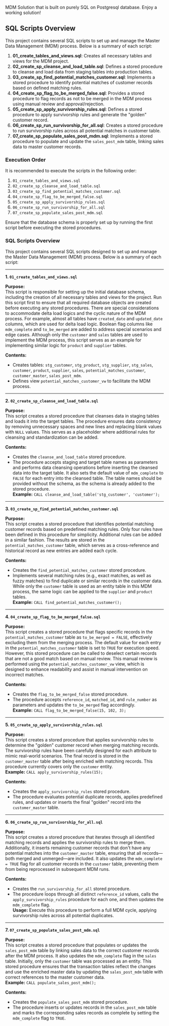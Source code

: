 MDM Solution that is built on purely SQL on Postgresql database. Enjoy a working solution!



## SQL Scripts Overview

This project contains several SQL scripts to set up and manage the Master Data Management (MDM) process. Below is a summary of each script:

1. **01_create_tables_and_views.sql**: Creates all necessary tables and views for the MDM project.
2. **02_create_sp_cleanse_and_load_table.sql**: Defines a stored procedure to cleanse and load data from staging tables into production tables.
3. **03_create_sp_find_potential_matches_customer.sql**: Implements a stored procedure to identify potential matches of customer records based on defined matching rules. 
4. **04_create_sp_flag_to_be_merged_false.sql**: Provides a stored procedure to flag records as not to be merged in the MDM process using manual review and approval/rejection. 
5. **05_create_sp_apply_survivorship_rules.sql**: Defines a stored procedure to apply survivorship rules and generate the "golden" customer record.
6. **06_create_sp_run_survivorship_for_all.sql**: Creates a stored procedure to run survivorship rules across all potential matches in customer table.
7. **07_create_sp_populate_sales_post_mdm.sql**: Implements a stored procedure to populate and update the `sales_post_mdm` table, linking sales data to master customer records.

### Execution Order

It is recommended to execute the scripts in the following order:
1. `01_create_tables_and_views.sql`
2. `02_create_sp_cleanse_and_load_table.sql`
3. `03_create_sp_find_potential_matches_customer.sql`
4. `04_create_sp_flag_to_be_merged_false.sql`
5. `05_create_sp_apply_survivorship_rules.sql`
6. `06_create_sp_run_survivorship_for_all.sql`
7. `07_create_sp_populate_sales_post_mdm.sql`

Ensure that the database schema is properly set up by running the first script before executing the stored procedures.


### SQL Scripts Overview

This project contains several SQL scripts designed to set up and manage the Master Data Management (MDM) process. Below is a summary of each script:

---

**1. `01_create_tables_and_views.sql`**

**Purpose:**  
This script is responsible for setting up the initial database schema, including the creation of all necessary tables and views for the project. Run this script first to ensure that all required database objects are created before executing any stored procedures. There are special considerations to accommodate delta load logics and the cyclic nature of the MDM process. For example, almost all tables have `created_date` and `updated_date` columns, which are used for delta load logic. Boolean flag columns like `mdm_complete` and `to_be_merged` are added to address special scenarios and edge cases. Although only the `customer` and `sales` tables are used to implement the MDM process, this script serves as an example for implementing similar logic for `product` and `supplier` tables.

**Contents:**  
- Creates tables: `stg_customer`, `stg_product`, `stg_supplier`, `stg_sales`, `customer`, `product`, `supplier`, `sales`, `potential_matches_customer`, `customer_master`, `sales_post_mdm`.
- Defines view `potential_matches_customer_vw` to facilitate the MDM process.

---

**2. `02_create_sp_cleanse_and_load_table.sql`**

**Purpose:**  
This script creates a stored procedure that cleanses data in staging tables and loads it into the target tables. The procedure ensures data consistency by removing unnecessary spaces and new lines and replacing blank values with `NULL` values. This serves as a placeholder where additional rules for cleansing and standardization can be added.

**Contents:**  
- Creates the `cleanse_and_load_table` stored procedure.
- The procedure accepts staging and target table names as parameters and performs data cleansing operations before inserting the cleansed data into the target table. It also sets the default value of `mdm_complete` to `FALSE` for each entry into the cleansed table. The table names should be provided without the schema, as the schema is already added to the stored procedure.  
  **Example:** `CALL cleanse_and_load_table('stg_customer', 'customer');`

---

**3. `03_create_sp_find_potential_matches_customer.sql`**

**Purpose:**  
This script creates a stored procedure that identifies potential matching customer records based on predefined matching rules. Only four rules have been defined in this procedure for simplicity. Additional rules can be added in a similar fashion. The results are stored in the `potential_matches_customer` table, which serves as a cross-reference and historical record as new entries are added each cycle.

**Contents:**  
- Creates the `find_potential_matches_customer` stored procedure.
- Implements several matching rules (e.g., exact matches, as well as fuzzy matches) to find duplicate or similar records in the customer data. While only the `customer` table is used as an entity table in this MDM process, the same logic can be applied to the `supplier` and `product` tables.  
  **Example:** `CALL find_potential_matches_customer();`

---

**4. `04_create_sp_flag_to_be_merged_false.sql`**

**Purpose:**  
This script creates a stored procedure that flags specific records in the `potential_matches_customer` table as `to_be_merged = FALSE`, effectively excluding them from the merging process. The default value for each entry in the `potential_matches_customer` table is set to `TRUE` for execution speed. However, this stored procedure can be called to deselect certain records that are not a good match based on manual review. This manual review is performed using the `potential_matches_customer_vw` view, which is designed to enhance readability and assist in manual intervention on incorrect matches.

**Contents:**  
- Creates the `flag_to_be_merged_false` stored procedure.
- The procedure accepts `reference_id`, `matched_id`, and `rule_number` as parameters and updates the `to_be_merged` flag accordingly.  
  **Example:** `CALL flag_to_be_merged_false(15, 102, 3);`

---

**5. `05_create_sp_apply_survivorship_rules.sql`**

**Purpose:**  
This script creates a stored procedure that applies survivorship rules to determine the "golden" customer record when merging matching records. The survivorship rules have been carefully designed for each attribute to mimic real-world scenarios. The final record is stored in the `customer_master` table after being enriched with matching records. This procedure currently covers only the `customer` entity.  
  **Example:** `CALL apply_survivorship_rules(15);`

**Contents:**  
- Creates the `apply_survivorship_rules` stored procedure.
- The procedure evaluates potential duplicate records, applies predefined rules, and updates or inserts the final "golden" record into the `customer_master` table.

---

**6. `06_create_sp_run_survivorship_for_all.sql`**

**Purpose:**  
This script creates a stored procedure that iterates through all identified matching records and applies the survivorship rules to merge them. Additionally, it inserts remaining customer records that don't have any potential matches into the `customer_master` table, ensuring that all records—both merged and unmerged—are included. It also updates the `mdm_complete = TRUE` flag for all customer records in the `customer` table, preventing them from being reprocessed in subsequent MDM runs.

**Contents:**  
- Creates the `run_survivorship_for_all` stored procedure.
- The procedure loops through all distinct `reference_id` values, calls the `apply_survivorship_rules` procedure for each one, and then updates the `mdm_complete` flag.  
  **Usage:** Execute this procedure to perform a full MDM cycle, applying survivorship rules across all potential duplicates.

---

**7. `07_create_sp_populate_sales_post_mdm.sql`**

**Purpose:**  
This script creates a stored procedure that populates or updates the `sales_post_mdm` table by linking sales data to the correct customer records after the MDM process. It also updates the `mdm_complete` flag in the `sales` table. Initially, only the `customer` table was processed as an entity. This stored procedure ensures that the transaction tables reflect the changes and use the enriched master data by updating the `sales_post_mdm` table with correct references to the master customer data.  
  **Example:** `CALL populate_sales_post_mdm();`

**Contents:**  
- Creates the `populate_sales_post_mdm` stored procedure.
- The procedure inserts or updates records in the `sales_post_mdm` table and marks the corresponding sales records as complete by setting the `mdm_complete` flag to `TRUE`.

